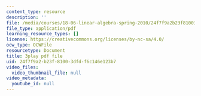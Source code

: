 ```yaml
---
content_type: resource
description: ''
file: /media/courses/18-06-linear-algebra-spring-2010/24f7f9a2b23f81003dfdf6c146e123b7_7UJ4CFRGd-U.pdf
file_type: application/pdf
learning_resource_types: []
license: https://creativecommons.org/licenses/by-nc-sa/4.0/
ocw_type: OCWFile
resourcetype: Document
title: 3play pdf file
uid: 24f7f9a2-b23f-8100-3dfd-f6c146e123b7
video_files:
  video_thumbnail_file: null
video_metadata:
  youtube_id: null
---
```

